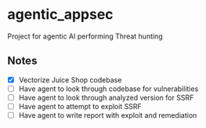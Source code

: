 # agentic_appsec
Project for agentic AI performing Threat hunting

## Notes
- [x] Vectorize Juice Shop codebase 
- [ ] Have agent to look through codebase for vulnerabilities
- [ ] Have agent to look through analyzed version for SSRF
- [ ] Have agent to attempt to exploit SSRF
- [ ] Have agent to write report with exploit and remediation
